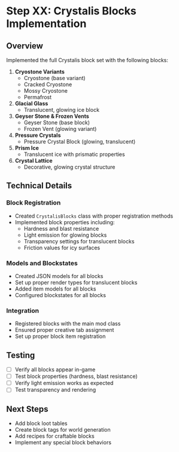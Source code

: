 # Step XX: Crystalis Blocks Implementation

## Overview

Implemented the full Crystalis block set with the following blocks:

1. **Cryostone Variants**
   - Cryostone (base variant)
   - Cracked Cryostone
   - Mossy Cryostone
   - Permafrost
2. **Glacial Glass**
   - Translucent, glowing ice block
3. **Geyser Stone & Frozen Vents**
   - Geyser Stone (base block)
   - Frozen Vent (glowing variant)
4. **Pressure Crystals**
   - Pressure Crystal Block (glowing, translucent)
5. **Prism Ice**
   - Translucent ice with prismatic properties
6. **Crystal Lattice**
   - Decorative, glowing crystal structure

## Technical Details

### Block Registration

- Created `CrystalisBlocks` class with proper registration methods
- Implemented block properties including:
  - Hardness and blast resistance
  - Light emission for glowing blocks
  - Transparency settings for translucent blocks
  - Friction values for icy surfaces

### Models and Blockstates

- Created JSON models for all blocks
- Set up proper render types for translucent blocks
- Added item models for all blocks
- Configured blockstates for all blocks

### Integration

- Registered blocks with the main mod class
- Ensured proper creative tab assignment
- Set up proper block item registration

## Testing

- [ ] Verify all blocks appear in-game
- [ ] Test block properties (hardness, blast resistance)
- [ ] Verify light emission works as expected
- [ ] Test transparency and rendering

## Next Steps

- Add block loot tables
- Create block tags for world generation
- Add recipes for craftable blocks
- Implement any special block behaviors
